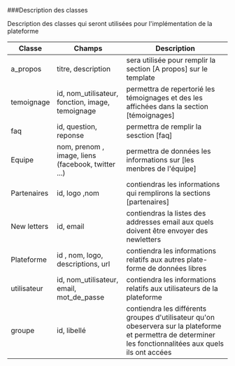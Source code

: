 ###Description des classes 

Description des classes qui seront utilisées pour l'implémentation de la plateforme

| Classe | Champs | Description |
| -------- | ----------- | --------------- |
| a_propos | titre, description | sera utilisée pour remplir la section [A propos] sur le template |
| temoignage | id, nom_utilisateur, fonction, image, temoignage | permettra de repertorié les témoignages et des les affichées dans la section [témoignages] |
| faq | id, question, reponse | permettra de remplir la sesction [faq] |
| Equipe | nom, prenom , image, liens (facebook, twitter ...) | permettra de données les informations sur [les menbres de l'équipe] |
| Partenaires | id, logo ,nom | contiendras les informations qui remplirons la sections [partenaires] |
| New letters |id, email | contiendras la listes des addresses email aux quels doivent être envoyer des newletters |
| Plateforme | id , nom, logo, descriptions, url | contiendra les informations relatifs aux autres plate-forme de données libres |
| utilisateur | id, nom_utilisateur, email, mot_de_passe | contiendra les informations relatifs aux utilisateurs de la plateforme |
| groupe | id, libellé | contiendra les différents groupes d'utilisateur qu'on obeservera sur la plateforme et permettra de determiner les fonctionnalitées aux quels ils ont accées |
